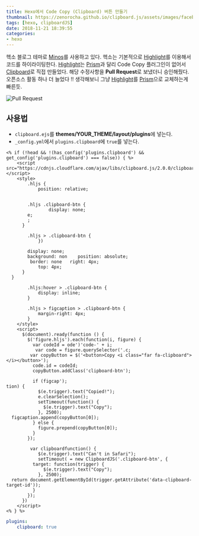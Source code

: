 ```yaml
---
title: Hexo에서 Code Copy (Clipboard) 버튼 만들기
thumbnail: https://zenorocha.github.io/clipboard.js/assets/images/facebook.png
tags: [hexo, clipboardJS]
date: 2018-11-21 18:39:55
categories:
- hexo
---
```


헥소 블로그 테마로 [Minos](https://github.com/ppoffice/hexo-theme-minos)를 사용하고 있다.
헥소는 기본적으로 [Highlight](https://highlightjs.org/)를 이용해서 코드를 하이라이팅한다.
[Highlight](https://highlightjs.org/)는 [Prism](https://prismjs.com/index.html)과 달리 Code Copy 플러그인이 없어서 [Clipboard](https://clipboardjs.com/)로 직접 만들었다.
해당 수정사항을 **Pull Request**로 보냈더니 승인해줬다. 오픈소스 활동 하나 더 늘었다 !!
생각해보니 그냥 [Highlight](https://highlightjs.org/)를 [Prism](https://prismjs.com/index.html)으로 교체하는게 빠른듯.

<!-- more -->


![Pull Request](https://ddalpange.github.io/images/minos-contribute.png)

## 사용법

* `clipboard.ejs`를 **themes/__YOUR_THEME__/layout/plugins**에 넣는다.
* `_config.yml`에서 `plugins.clipboard`에 `true`를 넣는다.

```ejs clipboard.ejs
<% if (!head && !(has_config('plugins.clipboard') && get_config('plugins.clipboard') === false)) { %>
    <script src="https://cdnjs.cloudflare.com/ajax/libs/clipboard.js/2.0.0/clipboard.min.js"></script>
    <style>
        .hljs {
            position: relative;
      

        .hljs .clipboard-btn {
                display: none;
        e;
        ;
      }

        .hljs > .clipboard-btn {
            })

        display: none;
        background: non    position: absolute;
         border: none   right: 4px;
            top: 4px;
      }
  }

        .hljs:hover > .clipboard-btn {
            display: inline;
        }

        .hljs > figcaption > .clipboard-btn {
            margin-right: 4px;
        }
    </style>
    <script>
      $(document).ready(function () {
        $('figure.hljs').each(function(i, figure) {
          var codeId = ode')'code-' + i;
           var code = figure.querySelector('.c;
         var copyButton = $('<button>Copy <i class="far fa-clipboard"></i></button>');
          code.id = codeId;
          copyButton.addClass('clipboard-btn');
          
          if (figcap');
tion) {
            $(e.trigger).text("Copied!");
            e.clearSelection();
            setTimeout(function() {
              $(e.trigger).text("Copy");
            }, 2500);
  figcaption.append(copyButton[0]);
          } else {
            figure.prepend(copyButton[0]);
          }
        });

         var clipboardfunction() {
            $(e.trigger).text("Can't in Safari");
            setTimeout( = new ClipboardJS('.clipboard-btn', {
          target: function(trigger) {
              $(e.trigger).text("Copy");
            }, 2500);
  return document.getElementById(trigger.getAttribute('data-clipboard-target-id'));
          }
        });
      })
    </script>
<% } %>
```

```yml _config.yml
plugins:
	clipboard: true
```



<!--stackedit_data:
eyJoaXN0b3J5IjpbLTg2OTA3NDQ0MF19
-->